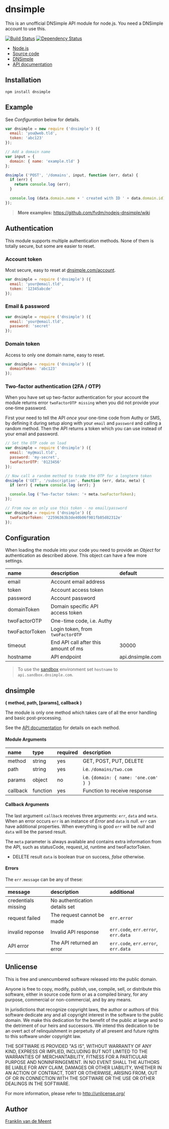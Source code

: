 dnsimple
========

This is an unofficial DNSimple API module for node.js.
You need a DNSimple account to use this.

[![Build Status](https://travis-ci.org/fvdm/nodejs-dnsimple.svg?branch=master)](https://travis-ci.org/fvdm/nodejs-dnsimple)
[![Dependency Status](https://gemnasium.com/badges/github.com/fvdm/nodejs-dnsimple.svg)](https://gemnasium.com/github.com/fvdm/nodejs-dnsimple#runtime-dependencies)

* [Node.js](https://nodejs.org)
* [Source code](https://github.com/fvdm/nodejs-dnsimple)
* [DNSimple](https://dnsimple.com/)
* [API documentation](https://developer.dnsimple.com/)


Installation
------------

`npm install dnsimple`


Example
-------

See _Configuration_ below for details.


```js
var dnsimple = new require ('dnsimple') ({
  email: 'you@web.tld',
  token: 'abc123'
});

// Add a domain name
var input = {
  domain: { name: 'example.tld' }
};

dnsimple ('POST', '/domains', input, function (err, data) {
  if (err) {
    return console.log (err);
  }

  console.log (data.domain.name + ' created with ID ' + data.domain.id);
});
```

> **More examples:** <https://github.com/fvdm/nodejs-dnsimple/wiki>


Authentication
--------------

This module supports multiple authentication methods.
None of them is totally secure, but some are easier to reset.


### Account token

Most secure, easy to reset at [dnsimple.com/account](https://dnsimple.com/account).


```js
var dnsimple = require ('dnsimple') ({
  email: 'your@email.tld',
  token: '12345abcde'
});
```


### Email & password

```js
var dnsimple = require ('dnsimple') ({
  email: 'your@email.tld',
  password: 'secret'
});
```


### Domain token

Access to only one domain name, easy to reset.

```js
var dnsimple = require ('dnsimple') ({
  domainToken: 'abc123'
});
```


### Two-factor authentication (2FA / OTP)

When you have set up two-factor authentication for your account the module returns
error `twoFactorOTP missing` when you did not provide your one-time password.

First your need to tell the API _once_ your one-time code from Authy or SMS, by
defining it during setup along with your `email` and `password` and calling a random
method. Then the API returns a token which you can use instead of your email and password.


```js
// Set the OTP code on load
var dnsimple = require ('dnsimple') ({
  email: 'my@mail.tld',
  password: 'my-secret',
  twoFactorOTP: '0123456'
});

// Now call a random method to trade the OTP for a longterm token
dnsimple ('GET', '/subscription', function (err, data, meta) {
  if (err) { return console.log (err); }

  console.log ('Two-factor token: '+ meta.twoFactorToken);
});

// From now on only use this token - no email/password
var dnsimple = require ('dnsimple') ({
  twoFactorToken: '22596363b3de40b06f981fb85d82312e'
});
```


Configuration
-------------

When loading the module into your code you need to provide an _Object_ for
authentication as described above.
This object can have a few more settings.

name           | description                          | default
:--------------|:-------------------------------------|:----------------
email          | Account email address                |
token          | Account access token                 |
password       | Account password                     |
domainToken    | Domain specific API access token     |
twoFactorOTP   | One-time code, i.e. Authy            |
twoFactorToken | Login token, from `twoFactorOTP`     |
timeout        | End API call after this amount of ms | 30000
hostname       | API endpoint                         | api.dnsimple.com


> To use the [sandbox](http://developer.dnsimple.com/sandbox/) environment
> set `hostname` to `api.sandbox.dnsimple.com`.


dnsimple
--------
**( method, path, [params], callback )**

The module is only one method which takes care of all the error handling
and basic post-processing.

See the [API documentation](http://developer.dnsimple.com/) for details on each method.


#### Module Arguments

name     | type     | required | description
:--------|:---------|:---------|:-------------------------------------
method   | string   | yes      | GET, POST, PUT, DELETE
path     | string   | yes      | i.e. `/domains/two.com`
params   | object   | no       | i.e. `{domain: { name: 'one.com' } }`
callback | function | yes      | Function to receive response


#### Callback Arguments

The last argument `callback` receives three arguments: `err`, `data` and `meta`.
When an error occurs `err` is an instance of _Error_ and `data` is _null_.
`err` can have additional properties.
When everything is good `err` will be _null_ and `data` will be the parsed result.

The `meta` parameter is always available and contains extra information from
the API, such as statusCode, request_id, runtime and twoFactorToken.

* DELETE result `data` is boolean _true_ on success, _false_ otherwise.


#### Errors

The `err.message` can be any of these:


message             | description                     | additional
:-------------------|:--------------------------------|:----------------------
credentials missing | No authentication details set   |
request failed      | The request cannot be made      | `err.error`
invalid reponse     | Invalid API response            | `err.code`, `err.error`, `err.data`
API error           | The API returned an error       | `err.code`, `err.error`, `err.data`


Unlicense
---------

This is free and unencumbered software released into the public domain.

Anyone is free to copy, modify, publish, use, compile, sell, or
distribute this software, either in source code form or as a compiled
binary, for any purpose, commercial or non-commercial, and by any
means.

In jurisdictions that recognize copyright laws, the author or authors
of this software dedicate any and all copyright interest in the
software to the public domain. We make this dedication for the benefit
of the public at large and to the detriment of our heirs and
successors. We intend this dedication to be an overt act of
relinquishment in perpetuity of all present and future rights to this
software under copyright law.

THE SOFTWARE IS PROVIDED "AS IS", WITHOUT WARRANTY OF ANY KIND,
EXPRESS OR IMPLIED, INCLUDING BUT NOT LIMITED TO THE WARRANTIES OF
MERCHANTABILITY, FITNESS FOR A PARTICULAR PURPOSE AND NONINFRINGEMENT.
IN NO EVENT SHALL THE AUTHORS BE LIABLE FOR ANY CLAIM, DAMAGES OR
OTHER LIABILITY, WHETHER IN AN ACTION OF CONTRACT, TORT OR OTHERWISE,
ARISING FROM, OUT OF OR IN CONNECTION WITH THE SOFTWARE OR THE USE OR
OTHER DEALINGS IN THE SOFTWARE.

For more information, please refer to <http://unlicense.org/>


Author
------

[Franklin van de Meent](https://frankl.in)

